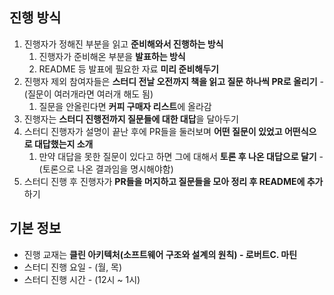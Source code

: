 ## 진행 방식

1. 진행자가 정해진 부분을 읽고 **준비해와서 진행하는 방식**
    1. 진행자가 준비해온 부분을 **발표하는 방식**
    2. README 등 발표에 필요한 자료 **미리 준비해두기**
2. 진행자 제외 참여자들은 **스터디 전날 오전까지 책을 읽고 질문 하나씩 PR로 올리기** - (질문이 여러개라면 여러개 해도 됨)
    1. 질문을 안올린다면 **커피 구매자 리스트**에 올라감
3. 진행자는 **스터디 진행전까지 질문들에 대한 대답**을 달아두기
4. 스터디 진행자가 설명이 끝난 후에 PR들을 둘러보며 **어떤 질문이 있었고 어떤식으로 대답했는지 소개**
    1. 만약 대답을 못한 질문이 있다고 하면 그에 대해서 **토론 후 나온 대답으로 달기** - (토론으로 나온 결과임을 명시해야함)
5. 스터디 진행 후 진행자가 **PR들을 머지하고 질문들을 모아 정리 후 README에 추가**하기

## 기본 정보

- 진행 교재는 
**클린 아키텍처(소프트웨어 구조와 설계의 원칙) - 로버트C. 마틴**
- 스터디 진행 요일 - (월, 목)
- 스터디 진행 시간 - (12시 ~ 1시)

